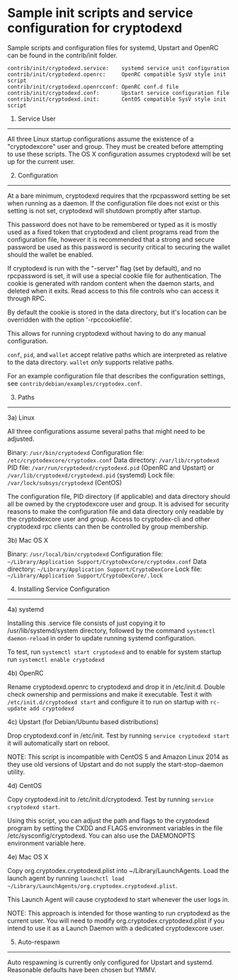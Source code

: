 Sample init scripts and service configuration for cryptodexd
==========================================================

Sample scripts and configuration files for systemd, Upstart and OpenRC
can be found in the contrib/init folder.

    contrib/init/cryptodexd.service:    systemd service unit configuration
    contrib/init/cryptodexd.openrc:     OpenRC compatible SysV style init script
    contrib/init/cryptodexd.openrcconf: OpenRC conf.d file
    contrib/init/cryptodexd.conf:       Upstart service configuration file
    contrib/init/cryptodexd.init:       CentOS compatible SysV style init script

1. Service User
---------------------------------

All three Linux startup configurations assume the existence of a "cryptodexcore" user
and group.  They must be created before attempting to use these scripts.
The OS X configuration assumes cryptodexd will be set up for the current user.

2. Configuration
---------------------------------

At a bare minimum, cryptodexd requires that the rpcpassword setting be set
when running as a daemon.  If the configuration file does not exist or this
setting is not set, cryptodexd will shutdown promptly after startup.

This password does not have to be remembered or typed as it is mostly used
as a fixed token that cryptodexd and client programs read from the configuration
file, however it is recommended that a strong and secure password be used
as this password is security critical to securing the wallet should the
wallet be enabled.

If cryptodexd is run with the "-server" flag (set by default), and no rpcpassword is set,
it will use a special cookie file for authentication. The cookie is generated with random
content when the daemon starts, and deleted when it exits. Read access to this file
controls who can access it through RPC.

By default the cookie is stored in the data directory, but it's location can be overridden
with the option '-rpccookiefile'.

This allows for running cryptodexd without having to do any manual configuration.

`conf`, `pid`, and `wallet` accept relative paths which are interpreted as
relative to the data directory. `wallet` *only* supports relative paths.

For an example configuration file that describes the configuration settings,
see `contrib/debian/examples/cryptodex.conf`.

3. Paths
---------------------------------

3a) Linux

All three configurations assume several paths that might need to be adjusted.

Binary:              `/usr/bin/cryptodexd`
Configuration file:  `/etc/cryptodexcore/cryptodex.conf`
Data directory:      `/var/lib/cryptodexd`
PID file:            `/var/run/cryptodexd/cryptodexd.pid` (OpenRC and Upstart) or `/var/lib/cryptodexd/cryptodexd.pid` (systemd)
Lock file:           `/var/lock/subsys/cryptodexd` (CentOS)

The configuration file, PID directory (if applicable) and data directory
should all be owned by the cryptodexcore user and group.  It is advised for security
reasons to make the configuration file and data directory only readable by the
cryptodexcore user and group.  Access to cryptodex-cli and other cryptodexd rpc clients
can then be controlled by group membership.

3b) Mac OS X

Binary:              `/usr/local/bin/cryptodexd`
Configuration file:  `~/Library/Application Support/CryptoDexCore/cryptodex.conf`
Data directory:      `~/Library/Application Support/CryptoDexCore`
Lock file:           `~/Library/Application Support/CryptoDexCore/.lock`

4. Installing Service Configuration
-----------------------------------

4a) systemd

Installing this .service file consists of just copying it to
/usr/lib/systemd/system directory, followed by the command
`systemctl daemon-reload` in order to update running systemd configuration.

To test, run `systemctl start cryptodexd` and to enable for system startup run
`systemctl enable cryptodexd`

4b) OpenRC

Rename cryptodexd.openrc to cryptodexd and drop it in /etc/init.d.  Double
check ownership and permissions and make it executable.  Test it with
`/etc/init.d/cryptodexd start` and configure it to run on startup with
`rc-update add cryptodexd`

4c) Upstart (for Debian/Ubuntu based distributions)

Drop cryptodexd.conf in /etc/init.  Test by running `service cryptodexd start`
it will automatically start on reboot.

NOTE: This script is incompatible with CentOS 5 and Amazon Linux 2014 as they
use old versions of Upstart and do not supply the start-stop-daemon utility.

4d) CentOS

Copy cryptodexd.init to /etc/init.d/cryptodexd. Test by running `service cryptodexd start`.

Using this script, you can adjust the path and flags to the cryptodexd program by
setting the CXDD and FLAGS environment variables in the file
/etc/sysconfig/cryptodexd. You can also use the DAEMONOPTS environment variable here.

4e) Mac OS X

Copy org.cryptodex.cryptodexd.plist into ~/Library/LaunchAgents. Load the launch agent by
running `launchctl load ~/Library/LaunchAgents/org.cryptodex.cryptodexd.plist`.

This Launch Agent will cause cryptodexd to start whenever the user logs in.

NOTE: This approach is intended for those wanting to run cryptodexd as the current user.
You will need to modify org.cryptodex.cryptodexd.plist if you intend to use it as a
Launch Daemon with a dedicated cryptodexcore user.

5. Auto-respawn
-----------------------------------

Auto respawning is currently only configured for Upstart and systemd.
Reasonable defaults have been chosen but YMMV.
